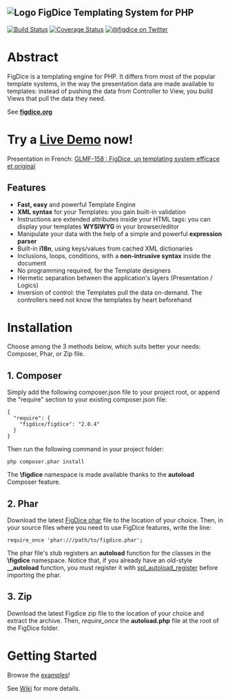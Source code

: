 ## ![Logo](https://c.fsdn.com/allura/p/figdice/icon) FigDice Templating System for PHP 
[![Build Status](https://travis-ci.org/gabrielzerbib/figdice.svg?branch=master)](https://travis-ci.org/gabrielzerbib/figdice)
[![Coverage Status](https://coveralls.io/repos/gabrielzerbib/figdice/badge.svg?branch=master&service=github)](https://coveralls.io/github/gabrielzerbib/figdice?branch=master)
[![@figdice on Twitter](https://img.shields.io/badge/twitter-%40figdice-5189c7.svg)](https://twitter.com/figdice)

# Abstract

FigDice is a templating engine for PHP.
It differs from most of the popular template systems, in the way the presentation data are made available to templates: instead of pushing the data from Controller to View, you build Views that pull the data they need.

See **[figdice.org](http://www.figdice.org/)**

# Try a [Live Demo](http://demo.figdice.org/) now!


Presentation in French: [GLMF-158 : FigDice, un templating system efficace et original](http://connect.ed-diamond.com/GNU-Linux-Magazine/GLMF-158/FigDice-un-Templating-System-efficace-et-original)

## Features

- **Fast, easy** and powerful Template Engine
- **XML syntax** for your Templates: you gain built-in validation
- Instructions are extended attributes inside your HTML tags: you can display your templates **WYSIWYG** in your browser/editor
- Manipulate your data with the help of a simple and powerful **expression parser**
- Built-in **i18n**, using keys/values from cached XML dictionaries
- Inclusions, loops, conditions, with a **non-intrusive syntax** inside the document
- No programming required, for the Template designers
- Hermetic separation between the application's layers (Presentation / Logics)
- Inversion of control: the Templates pull the data on-demand. The controllers need not know the templates by heart beforehand

# Installation

Choose among the 3 methods below, which suits better your needs: Composer, Phar, or Zip file.

## 1. Composer

Simply add the following composer.json file to your project root, or append the "require" section to your existing composer.json file:

    {
      "require": {
        "figdice/figdice": "2.0.4"
      }
    }

Then run the following command in your project folder:

    php composer.phar install

The **\figdice** namespace is made available thanks to the **autoload** Composer feature.



## 2. Phar

Download the latest [FigDice phar](https://github.com/gabrielzerbib/figdice/releases/download/2.0.5/figdice-2.0.5.phar) file to the location of your choice.
Then, in your source files where you need to use FigDice features, write the line:

    require_once 'phar:///path/to/figdice.phar';

The phar file's stub registers an **autoload** function for the classes in the **\figdice** namespace. Notice that, if you already have an old-style **__autoload** function, you must register it with [spl_autoload_register](http://php.net/manual/en/function.spl-autoload-register.php) before importing the phar.



## 3. Zip

Download the latest Figdice zip file to the location of your choice and extract the archive. Then, *require_once* the **autoload.php** file at the root of the FigDice folder.




# Getting Started

Browse the [examples](https://github.com/gabrielzerbib/figdice/tree/master/examples)!

See [Wiki](https://github.com/gabrielzerbib/figdice/wiki) for more details.




